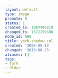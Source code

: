 ```yaml
---
layout: default
type: image
promote: 0
status: 1
created_ts: 1084406819
changed_ts: 1372159388
node_id: 660
title: york-shadow.sml
created: '2004-05-13'
changed: '2013-06-25'
aliases: []
tags:
- York
- Older
---
```


